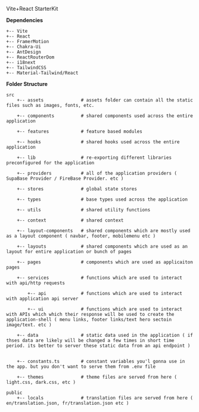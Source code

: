 Vite+React StarterKit

**Dependencies**

    +-- Vite
    +-- React
    +-- FramerMotion
    +-- Chakra-Ui
    +-- AntDesign
    +-- ReactRouterDom
    +-- i18next
    +-- TailwindCSS
    +-- Material-Tailwind/React





**Folder Structure**

    src
        +-- assets              # assets folder can contain all the static files such as images, fonts, etc.

        +-- components          # shared components used across the entire application

        +-- features            # feature based modules

        +-- hooks               # shared hooks used across the entire application

        +-- lib                 # re-exporting different libraries preconfigured for the application

        +-- providers           # all of the application providers ( SupaBase Provider / FireBase Provider. etc )

        +-- stores              # global state stores

        +-- types               # base types used across the application

        +-- utils               # shared utility functions

        +-- context             # shared context

        +-- layout-components   # shared components which are mostly used as a layout component ( navbar, footer, mobilemenu etc )

        +-- layouts             # shared components which are used as an layout for entire application or bunch of pages

        +-- pages               # components which are used as applicaiton pages

        +-- services            # functions which are used to interact with api/http requests

            +-- api             # functions which are used to interact with application api server

            +-- ui              # functions which are used to interact with APIs which which their response will be used to create the application-shell ( menu links, footer links/text hero sectoin image/text. etc )

        +-- data                # static data used in the application ( if thses data are likely will be changed a few times in short time period. its better to server these static data from an api endpoint )


        +-- constants.ts        # constant variables you'l gonna use in the app. but you don't want to serve them from .env file

        +-- themes              # theme files are served from here ( light.css, dark.css, etc )

    public
        +-- locals              # translation files are served from here ( en/translation.json, fr/translation.json etc )